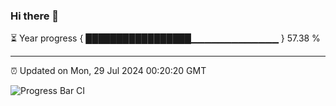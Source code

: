 ### Hi there 👋

⏳ Year progress { █████████████████▁▁▁▁▁▁▁▁▁▁▁▁▁ } 57.38 %

---

⏰ Updated on Mon, 29 Jul 2024 00:20:20 GMT

![Progress Bar CI](https://github.com/liununu/liununu/workflows/Progress%20Bar%20CI/badge.svg)

